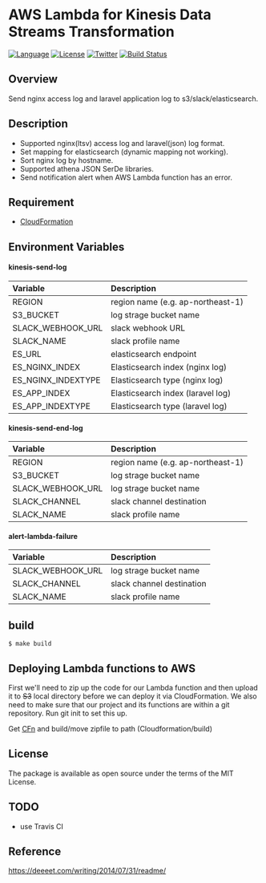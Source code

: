 # AWS Lambda for Kinesis Data Streams Transformation

[![Language](http://img.shields.io/badge/language-Go-brightgreen.svg?style=flat
)](https://golang.org/)
[![License](http://img.shields.io/badge/license-MIT-lightgrey.svg?style=flat
)](http://mit-license.org)
[![Twitter](https://img.shields.io/badge/twitter-@sista05-blue.svg?style=flat)](http://twitter.com/sista05)
[![Build Status](https://travis-ci.org/sista05/Log_aggregation_by_lambda.svg?branch=master)](https://travis-ci.org/sista05/Log_aggregation_by_lambda)

## Overview
Send nginx access log and laravel application log to s3/slack/elasticsearch.

## Description

- Supported nginx(ltsv) access log and laravel(json) log format.
- Set mapping for elasticsearch (dynamic mapping not working).
- Sort nginx log by hostname.
- Supported athena JSON SerDe libraries.
- Send notification alert when AWS Lambda function has an error.

## Requirement

- [CloudFormation](https://github.com/sista05/CFn)

## Environment Variables

#### kinesis-send-log

| Variable |Description|
| :--- | :--- |
| REGION | region name (e.g. ap-northeast-1)
| S3_BUCKET| log strage bucket name |
| SLACK_WEBHOOK_URL| slack webhook URL |
| SLACK_NAME| slack profile name |
| ES_URL| elasticsearch endpoint |
| ES_NGINX_INDEX| Elasticsearch index (nginx log)|
| ES_NGINX_INDEXTYPE| Elasticsearch type (nginx log)|
| ES_APP_INDEX| Elasticsearch index (laravel log)|
| ES_APP_INDEXTYPE| Elasticsearch type (laravel log)|

#### kinesis-send-end-log

| Variable |Description|
| :--- | :--- |
| REGION | region name (e.g. ap-northeast-1)
| S3_BUCKET| log strage bucket name |
| SLACK_WEBHOOK_URL| log strage bucket name |
| SLACK_CHANNEL| slack channel destination |
| SLACK_NAME| slack profile name |

#### alert-lambda-failure

| Variable |Description|
| :--- | :--- |
| SLACK_WEBHOOK_URL| log strage bucket name |
| SLACK_CHANNEL| slack channel destination |
| SLACK_NAME| slack profile name |


## build

```
$ make build

````

## Deploying Lambda functions to AWS

First we'll need to zip up the code for our Lambda function and then upload it to ~~S3~~ local directory before we can deploy it via CloudFormation. We also need to make sure that our project and its functions are within a git repository. Run git init to set this up.

Get [CFn](https://github.com/sista05/Cloudformation) and build/move zipfile to path (Cloudformation/build)

## License
The package is available as open source under the terms of the MIT License.

## TODO

- use Travis CI

## Reference
https://deeeet.com/writing/2014/07/31/readme/
